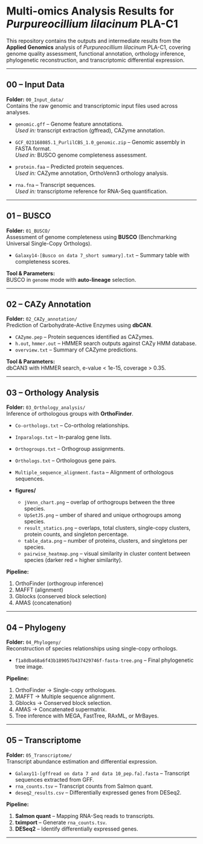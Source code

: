 # Multi-omics Analysis Results for *Purpureocillium lilacinum* PLA-C1

This repository contains the outputs and intermediate results from the **Applied Genomics** analysis of *Purpureocillium lilacinum* PLA-C1, covering genome quality assessment, functional annotation, orthology inference, phylogenetic reconstruction, and transcriptomic differential expression.

---

## 00 – Input Data  
**Folder:** `00_Input_data/`  
Contains the raw genomic and transcriptomic input files used across analyses.  

- `genomic.gff` – Genome feature annotations.  
  *Used in:* transcript extraction (gffread), CAZyme annotation.  

- `GCF_023168085.1_PurlilCBS_1.0_genomic.zip` – Genomic assembly in FASTA format.  
  *Used in:* BUSCO genome completeness assessment.  

- `protein.faa` – Predicted protein sequences.  
  *Used in:* CAZyme annotation, OrthoVenn3 orthology analysis.  

- `rna.fna` – Transcript sequences.  
  *Used in:* transcriptome reference for RNA-Seq quantification.  

---

## 01 – BUSCO
**Folder:** `01_BUSCO/`  
Assessment of genome completeness using **BUSCO** (Benchmarking Universal Single-Copy Orthologs).

- `Galaxy14-[Busco on data 7_short summary].txt` – Summary table with completeness scores.

**Tool & Parameters:**  
BUSCO in `genome` mode with **auto-lineage** selection.

---

## 02 – CAZy Annotation
**Folder:** `02_CAZy_annotation/`  
Prediction of Carbohydrate-Active Enzymes using **dbCAN**.

- `CAZyme.pep` – Protein sequences identified as CAZymes.
- `h.out`, `hmmer.out` – HMMER search outputs against CAZy HMM database.
- `overview.txt` – Summary of CAZyme predictions.

**Tool & Parameters:**  
dbCAN3 with HMMER search, e-value < 1e-15, coverage > 0.35.

---

## 03 – Orthology Analysis
**Folder:** `03_Orthology_analysis/`  
Inference of orthologous groups with **OrthoFinder**.

- `Co-orthologs.txt` – Co-ortholog relationships.
- `Inparalogs.txt` – In-paralog gene lists.
- `Orthogroups.txt` – Orthogroup assignments.
- `Orthologs.txt` – Orthologous gene pairs.
- `Multiple_sequence_alignment.fasta` – Alignment of orthologous sequences.
  
- **figures/**
  - `jVenn_chart.png` – overlap of orthogroups between the three species.
  - `UpSetJS.png` – umber of shared and unique orthogroups among species.
  - `result_statics.png` – overlaps, total clusters, single-copy clusters, protein counts, and singleton percentage.
  - `table_data.png` – number of proteins, clusters, and singletons per species.
  - `pairwise_heatmap.png` – visual similarity in cluster content between species (darker red = higher similarity).

**Pipeline:**
1. OrthoFinder (orthogroup inference)  
2. MAFFT (alignment)  
3. Gblocks (conserved block selection)  
4. AMAS (concatenation)  

---

## 04 – Phylogeny
**Folder:** `04_Phylogeny/`  
Reconstruction of species relationships using single-copy orthologs.

- `f1a8dba68a6f43b189057b437429746f-fasta-tree.png` – Final phylogenetic tree image.  

**Pipeline:**
1. OrthoFinder → Single-copy orthologues.
2. MAFFT → Multiple sequence alignment.
3. Gblocks → Conserved block selection.
4. AMAS → Concatenated supermatrix.
5. Tree inference with MEGA, FastTree, RAxML, or MrBayes.

---

## 05 – Transcriptome
**Folder:** `05_Transcriptome/`  
Transcript abundance estimation and differential expression.

- `Galaxy11-[gffread on data 7 and data 10_pep.fa].fasta` – Transcript sequences extracted from GFF.
- `rna_counts.tsv` – Transcript counts from Salmon quant.
- `deseq2_results.csv` – Differentially expressed genes from DESeq2.

**Pipeline:**
1. **Salmon quant** – Mapping RNA-Seq reads to transcripts.
2. **tximport** – Generate `rna_counts.tsv`.
3. **DESeq2** – Identify differentially expressed genes.

---

